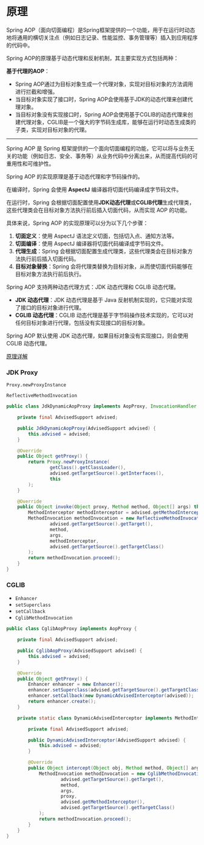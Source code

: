 # 原理

Spring AOP（面向切面编程）是Spring框架提供的一个功能，用于在运行时动态地将通用的横切关注点（例如日志记录、性能监控、事务管理等）插入到应用程序的代码中。

Spring AOP的原理基于动态代理和反射机制，其主要实现方式包括两种：

**基于代理的AOP**：

- Spring AOP通过为目标对象生成一个代理对象，实现对目标对象的方法调用进行拦截和增强。
- 当目标对象实现了接口时，Spring AOP会使用基于JDK的动态代理来创建代理对象。
- 当目标对象没有实现接口时，Spring AOP会使用基于CGLIB的动态代理来创建代理对象，CGLIB是一个强大的字节码生成库，能够在运行时动态生成类的子类，实现对目标对象的代理。

---

Spring AOP 是 Spring 框架提供的一个面向切面编程的功能，它可以将与业务无关的功能（例如日志、安全、事务等）从业务代码中分离出来，从而提高代码的可重用性和可维护性。

Spring AOP 的实现原理是基于动态代理和字节码操作的。

在编译时，Spring 会使用 **AspectJ** 编译器将切面代码编译成字节码文件。

在运行时，Spring 会根据切面配置使用**JDK动态代理**或**CGLIB代理**生成代理类，这些代理类会在目标对象方法执行前后插入切面代码，从而实现 AOP 的功能。

具体来说，Spring AOP 的实现原理可以分为以下几个步骤：

1. **切面定义**：使用 AspectJ 语法定义切面，包括切入点、通知方法等。
2. **切面编译**：使用 AspectJ 编译器将切面代码编译成字节码文件。
3. **代理生成**：Spring 会根据切面配置生成代理类，这些代理类会在目标对象方法执行前后插入切面代码。
4. **目标对象替换**：Spring 会将代理类替换为目标对象，从而使切面代码能够在目标对象方法执行前后执行。

Spring AOP 支持两种动态代理方式：JDK 动态代理和 CGLIB 动态代理。

- **JDK 动态代理**：JDK 动态代理是基于 Java 反射机制实现的，它只能对实现了接口的目标对象进行代理。
- **CGLIB 动态代理**：CGLIB 动态代理是基于字节码操作技术实现的，它可以对任何目标对象进行代理，包括没有实现接口的目标对象。

Spring AOP 默认使用 JDK 动态代理，如果目标对象没有实现接口，则会使用 CGLIB 动态代理。

[原理详解](https://juejin.cn/post/7221333917080813623#heading-3)

### JDK Proxy

`Proxy.newProxyInstance`

`ReflectiveMethodInvocation`

```java
public class JdkDynamicAopProxy implements AopProxy, InvocationHandler {

    private final AdvisedSupport advised;

    public JdkDynamicAopProxy(AdvisedSupport advised) {
        this.advised = advised;
    }

    @Override
    public Object getProxy() {
        return Proxy.newProxyInstance(
                getClass().getClassLoader(),
                advised.getTargetSource().getInterfaces(),
                this
        );
    }

    @Override
    public Object invoke(Object proxy, Method method, Object[] args) throws Throwable {
        MethodInterceptor methodInterceptor = advised.getMethodInterceptor();
        MethodInvocation methodInvocation = new ReflectiveMethodInvocation(
                advised.getTargetSource().getTarget(),
                method,
                args,
                methodInterceptor,
                advised.getTargetSource().getTargetClass()
        );
        return methodInvocation.proceed();
    }
}
```

### CGLIB

- `Enhancer`
- `setSuperclass`
- `setCallback`
- `CglibMethodInvocation`

```java
public class CglibAopProxy implements AopProxy {

    private final AdvisedSupport advised;

    public CglibAopProxy(AdvisedSupport advised) {
        this.advised = advised;
    }

    @Override
    public Object getProxy() {
        Enhancer enhancer = new Enhancer();
        enhancer.setSuperclass(advised.getTargetSource().getTargetClass());
        enhancer.setCallback(new DynamicAdvisedInterceptor(advised));
        return enhancer.create();
    }

    private static class DynamicAdvisedInterceptor implements MethodInterceptor {

        private final AdvisedSupport advised;

        public DynamicAdvisedInterceptor(AdvisedSupport advised) {
            this.advised = advised;
        }

        @Override
        public Object intercept(Object obj, Method method, Object[] args, MethodProxy proxy) throws Throwable {
            MethodInvocation methodInvocation = new CglibMethodInvocation(
                    advised.getTargetSource().getTarget(),
                    method,
                    args,
                    proxy,
                    advised.getMethodInterceptor(),
                    advised.getTargetSource().getTargetClass()
            );
            return methodInvocation.proceed();
        }
    }
}
```